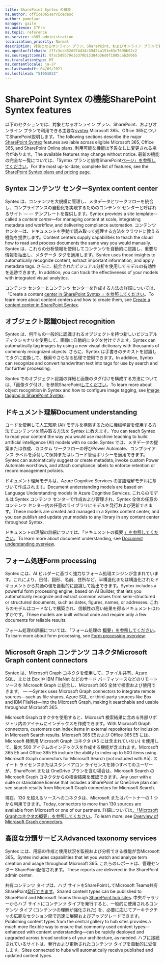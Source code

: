 ```yaml
---
title: SharePoint Syntex の機能
ms.author: office365servicedesc
author: pamelaar
manager: gailw
ms.audience: ITPro
ms.topic: reference
ms.service: o365-administration
localization_priority: Normal
description: 対象となるオンライン プラン、SharePoint、およびオンライン プランで利用できる主要な Syntex Microsoft 365、Office 365についてSharePointします。
ms.openlocfilehash: 2ffc3ccb52d074434c89424a151e63c7698b62c2
ms.sourcegitcommit: 9fac5d9579e3b370b15384b36d0f1805cab20065
ms.translationtype: MT
ms.contentlocale: ja-JP
ms.lasthandoff: 04/09/2021
ms.locfileid: "51651032"
---
```

# <a name="sharepoint-syntex-features"></a><span data-ttu-id="7c134-103">SharePoint Syntex の機能</span><span class="sxs-lookup"><span data-stu-id="7c134-103">SharePoint Syntex features</span></span> 

<span data-ttu-id="7c134-104">以下のセクションでは、対象となるオンライン プラン、SharePoint、およびオンライン プランで利用できる主要な[syntex](sharepoint-syntex-service-description.md) Microsoft 365、Office 365についてSharePoint説明します。</span><span class="sxs-lookup"><span data-stu-id="7c134-104">The following sections describe the major [SharePoint Syntex](sharepoint-syntex-service-description.md) features available across eligible Microsoft 365, Office 365, and SharePoint Online plans.</span></span> <span data-ttu-id="7c134-105">利用可能な機能は予告なしに変更される場合があります。</span><span class="sxs-lookup"><span data-stu-id="7c134-105">The available features may change without notice.</span></span> <span data-ttu-id="7c134-106">最新の機能の完全な一覧については、「Syntex プランと価格SharePoint[ページ」を参照してください](https://www.microsoft.com/microsoft-365/enterprise/sharepoint-syntex)。</span><span class="sxs-lookup"><span data-stu-id="7c134-106">For the most up-to-date, complete list of features, see the [SharePoint Syntex plans and pricing page](https://www.microsoft.com/microsoft-365/enterprise/sharepoint-syntex).</span></span>

## <a name="syntex-content-center"></a><span data-ttu-id="7c134-107">Syntex コンテンツ センター</span><span class="sxs-lookup"><span data-stu-id="7c134-107">Syntex content center</span></span>

<span data-ttu-id="7c134-108">Syntex は、コンテンツを大規模に管理し、メタデータとワークフローを統合し、コンプライアンスの自動化を実現するためのコンテンツ センターと呼ばれるサイト &mdash;  &mdash; テンプレートを提供します。</span><span class="sxs-lookup"><span data-stu-id="7c134-108">Syntex provides a site template&mdash;called a *content center*&mdash;for managing content at scale, integrating metadata and workflow, and delivering compliance automation.</span></span> <span data-ttu-id="7c134-109">コンテンツ センターは、ドキュメントを手動で読み取って処理する方法をクラウドに教える機能を提供します。</span><span class="sxs-lookup"><span data-stu-id="7c134-109">Content centers supply capabilities to teach the cloud how to read and process documents the same way you would manually.</span></span> <span data-ttu-id="7c134-110">Syntex は、これらの分析情報を使用してコンテンツを自動的に認識し、重要な情報を抽出し、メタデータ タグを適用します。</span><span class="sxs-lookup"><span data-stu-id="7c134-110">Syntex uses those insights to automatically recognize content, extract important information, and apply metadata tags.</span></span> <span data-ttu-id="7c134-111">さらに、統合されたビジュアル分析を使用してモデルの有効性を追跡できます。</span><span class="sxs-lookup"><span data-stu-id="7c134-111">In addition, you can track the effectiveness of your models with integrated visual analytics.</span></span>

<span data-ttu-id="7c134-112">コンテンツ センターとコンテンツ センターを作成する方法の詳細については、「Create a content [center in SharePoint Syntex 」を参照してください](/microsoft-365/contentunderstanding/create-a-content-center)。</span><span class="sxs-lookup"><span data-stu-id="7c134-112">To learn more about content centers and how to create them, see [Create a content center in SharePoint Syntex](/microsoft-365/contentunderstanding/create-a-content-center).</span></span>

## <a name="object-recognition"></a><span data-ttu-id="7c134-113">オブジェクト認識</span><span class="sxs-lookup"><span data-stu-id="7c134-113">Object recognition</span></span>

<span data-ttu-id="7c134-114">Syntex は、何千もの一般的に認識されるオブジェクトを持つ新しいビジュアル ディクショナリを使用して、画像に自動的にタグを付けできます。</span><span class="sxs-lookup"><span data-stu-id="7c134-114">Syntex can automatically tag images by using a new visual dictionary with thousands of commonly recognized objects.</span></span> <span data-ttu-id="7c134-115">さらに、Syntex は手書きのテキストを認識してタグに変換して、検索やさらなる処理で使用できます。</span><span class="sxs-lookup"><span data-stu-id="7c134-115">In addition, Syntex can recognize and convert handwritten text into tags for use by search and for further processing.</span></span>

<span data-ttu-id="7c134-116">Syntex でのオブジェクト認識の詳細と画像のタグ付けを構成する方法については、「画像タグ付け」を参照SharePoint[してください](/microsoft-365/contentunderstanding/image-tagging)。</span><span class="sxs-lookup"><span data-stu-id="7c134-116">To learn more about object recognition in Syntex and how to configure image tagging, see [Image tagging in SharePoint Syntex](/microsoft-365/contentunderstanding/image-tagging).</span></span>

## <a name="document-understanding"></a><span data-ttu-id="7c134-117">ドキュメント理解</span><span class="sxs-lookup"><span data-stu-id="7c134-117">Document understanding</span></span>

<span data-ttu-id="7c134-118">コードを使用して人工知能 (AI) モデルを構築するために機械学習を使用する方法でコンテンツを読み取る方法を Syntex に教えます。</span><span class="sxs-lookup"><span data-stu-id="7c134-118">You can teach Syntex to read your content the way you would use machine teaching to build artificial intelligence (AI) models with no code.</span></span> <span data-ttu-id="7c134-119">Syntex では、メタデータの提案または作成、カスタム ワークフローの呼びPower Automate、コンプライアンス ラベルを添付して保持またはレコード管理ポリシーを適用できます。</span><span class="sxs-lookup"><span data-stu-id="7c134-119">Syntex can automatically suggest or create metadata, invoke custom Power Automate workflows, and attach compliance labels to enforce retention or record management policies.</span></span>

<span data-ttu-id="7c134-120">ドキュメント理解モデルは、Azure Cognitive Services の言語理解モデルに基づいて作成されます。</span><span class="sxs-lookup"><span data-stu-id="7c134-120">Document understanding models are based on Language Understanding models in Azure Cognitive Services.</span></span> <span data-ttu-id="7c134-121">これらのモデルは Syntex コンテンツ センターで作成および管理され、Syntex 全体の任意のコンテンツ センター内の任意のライブラリにモデルを発行および更新できます。</span><span class="sxs-lookup"><span data-stu-id="7c134-121">These models are created and managed in a Syntex content center, and you can publish and update your models to any library in any content center throughout Syntex.</span></span>

<span data-ttu-id="7c134-122">ドキュメントの理解の詳細については、「ドキュメントの概要 [」を参照してください](/microsoft-365/contentunderstanding/document-understanding-overview)。</span><span class="sxs-lookup"><span data-stu-id="7c134-122">To learn more about document understanding, see [Document understanding overview](/microsoft-365/contentunderstanding/document-understanding-overview).</span></span>

## <a name="form-processing"></a><span data-ttu-id="7c134-123">フォーム処理</span><span class="sxs-lookup"><span data-stu-id="7c134-123">Form processing</span></span>

<span data-ttu-id="7c134-124">Syntex には、AI ビルダーに基づく強力なフォーム処理エンジンが含まれています。これにより、日付、図形、名前、住所など、半構造化または構造化されたドキュメントから共通の値を自動的に認識して抽出できます。</span><span class="sxs-lookup"><span data-stu-id="7c134-124">Syntex includes a powerful form processing engine, based on AI Builder, that lets you automatically recognize and extract common values from semi-structured or structured documents, such as dates, figures, names, or addresses.</span></span> <span data-ttu-id="7c134-125">これらのモデルはコードなしで構築され、信頼性の高い結果を得るドキュメントはわずかです。</span><span class="sxs-lookup"><span data-stu-id="7c134-125">These models are built without code and require only a few documents for reliable results.</span></span>

<span data-ttu-id="7c134-126">フォーム処理の詳細については、「フォーム処理の [概要」を参照してください](/microsoft-365/contentunderstanding/form-processing-overview)。</span><span class="sxs-lookup"><span data-stu-id="7c134-126">To learn more about form processing, see [Form processing overview](/microsoft-365/contentunderstanding/form-processing-overview).</span></span>

## <a name="microsoft-graph-content-connectors"></a><span data-ttu-id="7c134-127">Microsoft Graph コンテンツ コネクタ</span><span class="sxs-lookup"><span data-stu-id="7c134-127">Microsoft Graph content connectors</span></span>

<span data-ttu-id="7c134-128">Syntex は、Microsoft Graph コネクタを使用して、ファイル共有、Azure SQL、または Box や IBM FileNet などのサード パーティソースなどのリモート ソースを Microsoft Graph に統合し、Microsoft 365 全体で検索および使用できます。 &mdash; &mdash;</span><span class="sxs-lookup"><span data-stu-id="7c134-128">Syntex uses Microsoft Graph connectors to integrate remote sources&mdash;such as file shares, Azure SQL, or third-party sources like Box and IBM FileNet&mdash;into the Microsoft Graph, making it searchable and usable throughout Microsoft 365.</span></span>

<span data-ttu-id="7c134-129">Microsoft Graphコネクタを使用すると、Microsoft 検索結果に含める外部リポジトリ内のアイテムにインデックスを作成できます。</span><span class="sxs-lookup"><span data-stu-id="7c134-129">With Microsoft Graph connectors, customers can index items in external repositories for inclusion in Microsoft Search results.</span></span> <span data-ttu-id="7c134-130">Microsoft 365 E5および Office 365 E5 には、Microsoft 検索用 Microsoft Graph コネクタ (A5 には含まれていない) を使用して、最大 500 アイテムのインデックスを作成する機能が含まれます。</span><span class="sxs-lookup"><span data-stu-id="7c134-130">Microsoft 365 E5 and Office 365 E5 include the ability to index up to 500 items using Microsoft Graph connectors for Microsoft Search (not included with A5).</span></span> <span data-ttu-id="7c134-131">スイート ライセンスまたはスタンドアロン ライセンスを持つすべてのユーザーが、SharePoint または OneDrive プランを含む場合は、Microsoft Search の Microsoft Graph コネクタからの検索結果を確認できます。</span><span class="sxs-lookup"><span data-stu-id="7c134-131">Any user with a suite or standalone license that includes a SharePoint or OneDrive plan can see search results from Microsoft Graph connectors for Microsoft Search.</span></span>

<span data-ttu-id="7c134-132">現在、130 を超えるソースへのコネクタは、Microsoft またはパートナーの 1 つから利用できます。</span><span class="sxs-lookup"><span data-stu-id="7c134-132">Today, connectors to more than 130 sources are available from Microsoft or one of our partners.</span></span> <span data-ttu-id="7c134-133">詳細については[、「Microsoft Graphコネクタの概要」を参照してください](/MicrosoftSearch/connectors-overview)。</span><span class="sxs-lookup"><span data-stu-id="7c134-133">To learn more, see [Overview of Microsoft Graph connectors](/MicrosoftSearch/connectors-overview).</span></span>

## <a name="advanced-taxonomy-services"></a><span data-ttu-id="7c134-134">高度な分類サービス</span><span class="sxs-lookup"><span data-stu-id="7c134-134">Advanced taxonomy services</span></span>

<span data-ttu-id="7c134-135">Syntex には、用語の作成と使用状況を監視および分析できる機能が含Microsoft 365。</span><span class="sxs-lookup"><span data-stu-id="7c134-135">Syntex includes capabilities that let you watch and analyze term creation and usage throughout Microsoft 365.</span></span> <span data-ttu-id="7c134-136">これらのレポートは、管理センター SharePoint配信されます。</span><span class="sxs-lookup"><span data-stu-id="7c134-136">These reports are delivered in the SharePoint admin center.</span></span>

<span data-ttu-id="7c134-137">共有コンテンツ タイプは、ハブ サイトをSharePointしてMicrosoft Teams共有SharePoint[発行できます](/sharepoint/dev/features/hub-site/hub-site-overview)。</span><span class="sxs-lookup"><span data-stu-id="7c134-137">Shared content types can be published to SharePoint and Microsoft Teams through [SharePoint hub sites](/sharepoint/dev/features/hub-site/hub-site-overview).</span></span> <span data-ttu-id="7c134-138">中央ギャラリーからハブ サイトにコンテンツ タイプを発行すると、一般的に使用されるコンテンツ タイプ (コンテンツの理解が強化された) を、必要に応じてアーキテクチャの広範なセクション間で迅速に展開およびアップグレードできます。</span><span class="sxs-lookup"><span data-stu-id="7c134-138">Publishing content types from the central gallery to hub sites provides a much more flexible way to ensure that commonly used content types—enhanced with content understanding—can be rapidly deployed and upgraded across broad sections of your architecture, as needed.</span></span> <span data-ttu-id="7c134-139">ハブに接続されているサイトは、発行および更新されたコンテンツ タイプを自動的に受信します。</span><span class="sxs-lookup"><span data-stu-id="7c134-139">Sites connected to hubs will automatically receive published and updated content types.</span></span>